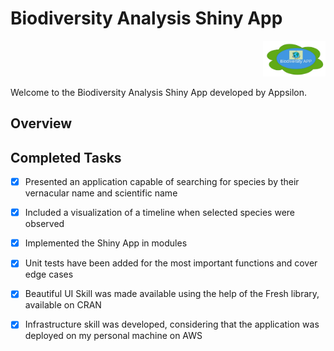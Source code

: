 # Biodiversity Analysis Shiny App

<div align="right">
  <img src="/img/logo.jpg" alt="Your Logo" width="100">
</div>

Welcome to the Biodiversity Analysis Shiny App developed by Appsilon.

## Overview

## Completed Tasks

- [x] Presented an application capable of searching for species by their vernacular name and scientific name
- [x] Included a visualization of a timeline when selected species were observed
- [x] Implemented the Shiny App in modules
- [x] Unit tests have been added for the most important functions and cover edge cases
- [X] Beautiful UI Skill was made available using the help of the Fresh library, available on CRAN
- [X] Infrastructure skill was developed, considering that the application was deployed on my personal machine on AWS
      


